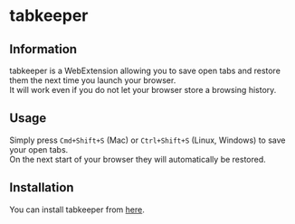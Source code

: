 # tabkeeper
## Information
tabkeeper is a WebExtension allowing you to save open tabs and restore them the next time you launch your browser.  
It will work even if you do not let your browser store a browsing history.

## Usage
Simply press `Cmd+Shift+S` (Mac) or `Ctrl+Shift+S` (Linux, Windows) to save your open tabs.  
On the next start of your browser they will automatically be restored.

## Installation
You can install tabkeeper from [here](https://addons.mozilla.org/de/firefox/addon/tabkeeper/).
